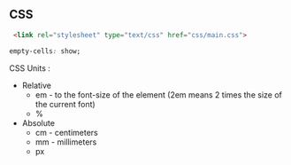 CSS
-

````html
 <link rel="stylesheet" type="text/css" href="css/main.css">
````

````css
empty-cells: show;
````

CSS Units :

* Relative
  * em -  to the font-size of the element (2em means 2 times the size of the current font)
  * %
* Absolute
  * cm - centimeters
  * mm - millimeters
  * px
